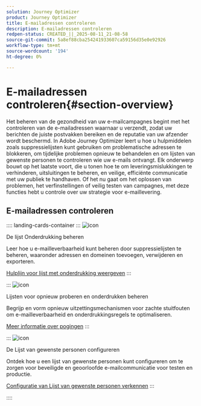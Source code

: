 ```yaml
---
solution: Journey Optimizer
product: Journey Optimizer
title: E-mailadressen controleren
description: E-mailadressen controleren
redpen-status: CREATED_||_2025-08-11_21-08-58
source-git-commit: 5a8ef88cba254241933607ca59156d35e0e92926
workflow-type: tm+mt
source-wordcount: '194'
ht-degree: 0%

---
```



# E-mailadressen controleren{#section-overview}

Het beheren van de gezondheid van uw e-mailcampagnes begint met het controleren van de e-mailadressen waarnaar u verzendt, zodat uw berichten de juiste postvakken bereiken en de reputatie van uw afzender wordt beschermd. In Adobe Journey Optimizer leert u hoe u hulpmiddelen zoals suppressielijsten kunt gebruiken om problematische adressen te blokkeren, om tijdelijke problemen opnieuw te behandelen en om lijsten van gewenste personen te controleren wie uw e-mails ontvangt. Elk onderwerp bouwt op het laatste voort, die u tonen hoe te om leveringsmislukkingen te verhinderen, uitsluitingen te beheren, en veilige, efficiënte communicatie met uw publiek te handhaven. Of het nu gaat om het oplossen van problemen, het verfinstellingen of veilig testen van campagnes, met deze functies hebt u controle over uw strategie voor e-maillevering.

## E-mailadressen controleren

:::: landing-cards-container
:::
![icon](https://cdn.experienceleague.adobe.com/icons/list-check.svg?lang=nl-NL)

De lijst Onderdrukking beheren

Leer hoe u e-mailleverbaarheid kunt beheren door suppressielijsten te beheren, waaronder adressen en domeinen toevoegen, verwijderen en exporteren.

[Hulplijn voor lijst met onderdrukking weergeven](../using/configuration/manage-suppression-list.md)
:::

:::
![icon](https://cdn.experienceleague.adobe.com/icons/gear.svg?lang=nl-NL)

Lijsten voor opnieuw proberen en onderdrukken beheren

Begrijp en vorm opnieuw uitzettingsmechanismen voor zachte stuitfouten om e-mailleverbaarheid en onderdrukkingsregels te optimaliseren.

[Meer informatie over pogingen](../using/configuration/retries.md)
:::

:::
![icon](https://cdn.experienceleague.adobe.com/icons/shield-halved.svg?lang=nl-NL)

De Lijst van gewenste personen configureren

Ontdek hoe u een lijst van gewenste personen kunt configureren om te zorgen voor beveiligde en geoorloofde e-mailcommunicatie voor testen en productie.

[Configuratie van Lijst van gewenste personen verkennen](../using/configuration/allow-list.md)
:::

::::
